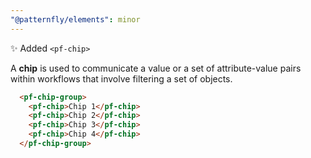 ```yaml
---
"@patternfly/elements": minor
---
```


✨ Added `<pf-chip>`

A **chip** is used to communicate a value or a set of attribute-value pairs within workflows that involve filtering a set of objects.

```html
  <pf-chip-group>
    <pf-chip>Chip 1</pf-chip>
    <pf-chip>Chip 2</pf-chip>
    <pf-chip>Chip 3</pf-chip>
    <pf-chip>Chip 4</pf-chip>
  </pf-chip-group>
```